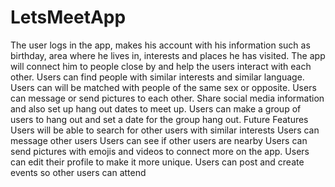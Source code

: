 # LetsMeetApp
The user logs in the app, makes his account with his information such as birthday, area where he lives in, interests and places he has visited. The app will connect him to people close by and help the users interact with each other. Users can find people with similar interests and similar language. Users can will be matched with people of the same sex or opposite. Users can message or send pictures to each other. Share social media information and also set up hang out dates to meet up. Users can make a group of users to hang out and set a date for the group hang out.
Future Features
Users will be able to search for other users with similar interests
Users can message other users
Users can see if other users are nearby
Users can send pictures with emojis and videos to connect more on the app.
Users can edit their profile to make it more unique. 
Users can post and create events so other users can attend
